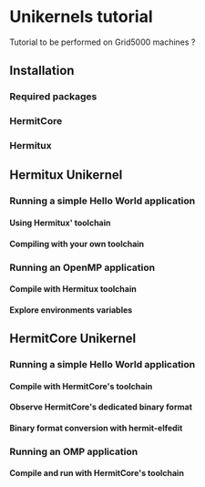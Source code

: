 # Unikernels tutorial

Tutorial to be performed on Grid5000 machines ?

## Installation

### Required packages

### HermitCore

### Hermitux


## Hermitux Unikernel

### Running a simple Hello World application

#### Using Hermitux' toolchain

#### Compiling with your own toolchain

### Running an OpenMP application

#### Compile with Hermitux toolchain

#### Explore environments variables

## HermitCore Unikernel

### Running a simple Hello World application

#### Compile with HermitCore's toolchain

#### Observe HermitCore's dedicated binary format

#### Binary format conversion with hermit-elfedit

### Running an OMP application 

#### Compile and run with HermitCore's toolchain
